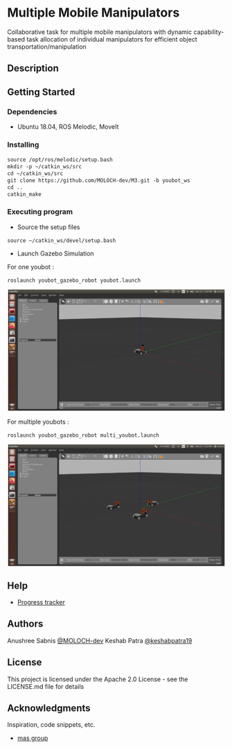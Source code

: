 # Multiple Mobile Manipulators
Collaborative task for multiple mobile manipulators with dynamic capability-based task allocation of individual manipulators for efficient object transportation/manipulation

## Description



## Getting Started

### Dependencies

* Ubuntu 18.04, ROS Melodic, MoveIt

### Installing

```
source /opt/ros/melodic/setup.bash
mkdir -p ~/catkin_ws/src
cd ~/catkin_ws/src
git clone https://github.com/MOLOCH-dev/M3.git -b youbot_ws
cd ..
catkin_make
```

### Executing program

* Source the setup files
```
source ~/catkin_ws/devel/setup.bash
```
* Launch Gazebo Simulation

For one youbot :
```
roslaunch youbot_gazebo_robot youbot.launch
```
<p align="center">
  <img src="./assets/single_youbot.png" width="500"/>
</p>

For multiple youbots : 
```
roslaunch youbot_gazebo_robot multi_youbot.launch
```
<p align="center">
  <img src="./assets/three_youbots_spawn.png" width="500"/>
</p>

## Help

* [Progress tracker](https://docs.google.com/spreadsheets/d/1pQOMQNmWn8g2MU3KeMXHZzm2AR2Vb22gNhGR8cUcgWM/edit?usp=sharing)

## Authors


Anushree Sabnis 
[@MOLOCH-dev](https://www.linkedin.com/in/anushreesabnis)
Keshab Patra
[@keshabpatra19](https://github.com/keshabpatra19)

## License

This project is licensed under the Apache 2.0 License - see the LICENSE.md file for details

## Acknowledgments

Inspiration, code snippets, etc.
* [mas group](https://github.com/mas-group/youbot_description)
